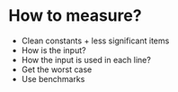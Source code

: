 # How to measure?

* Clean constants + less significant items
* How is the input?
* How the input is used in each line?
* Get the worst case
* Use benchmarks
